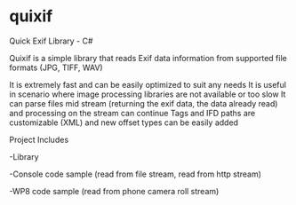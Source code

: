 quixif
======

Quick Exif Library - C#

Quixif is a simple library that reads Exif data information from supported file formats (JPG, TIFF, WAV)

It is extremely fast and can be easily optimized to suit any needs
It is useful in scenario where image processing libraries are not available or too slow
It can parse files mid stream (returning the exif data, the data already read) and processing on the stream can continue
Tags and IFD paths are customizable (XML) and new offset types can  be easily added

Project Includes

-Library

-Console code sample (read from file stream, read from http stream)

-WP8 code sample (read from phone camera roll stream)

